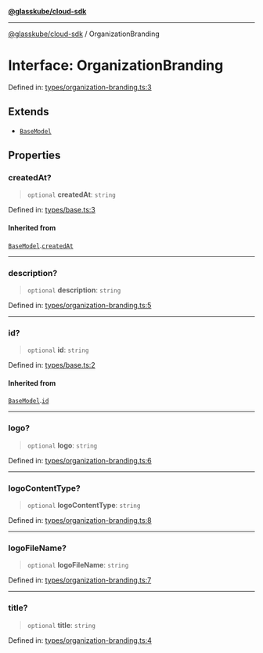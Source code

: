[**@glasskube/cloud-sdk**](../README.md)

***

[@glasskube/cloud-sdk](../README.md) / OrganizationBranding

# Interface: OrganizationBranding

Defined in: [types/organization-branding.ts:3](https://github.com/glasskube/distr/blob/80de58e6e72221ca696881996e5ae90ce94cd9cf/sdk/js/src/types/organization-branding.ts#L3)

## Extends

- [`BaseModel`](BaseModel.md)

## Properties

### createdAt?

> `optional` **createdAt**: `string`

Defined in: [types/base.ts:3](https://github.com/glasskube/distr/blob/80de58e6e72221ca696881996e5ae90ce94cd9cf/sdk/js/src/types/base.ts#L3)

#### Inherited from

[`BaseModel`](BaseModel.md).[`createdAt`](BaseModel.md#createdat)

***

### description?

> `optional` **description**: `string`

Defined in: [types/organization-branding.ts:5](https://github.com/glasskube/distr/blob/80de58e6e72221ca696881996e5ae90ce94cd9cf/sdk/js/src/types/organization-branding.ts#L5)

***

### id?

> `optional` **id**: `string`

Defined in: [types/base.ts:2](https://github.com/glasskube/distr/blob/80de58e6e72221ca696881996e5ae90ce94cd9cf/sdk/js/src/types/base.ts#L2)

#### Inherited from

[`BaseModel`](BaseModel.md).[`id`](BaseModel.md#id)

***

### logo?

> `optional` **logo**: `string`

Defined in: [types/organization-branding.ts:6](https://github.com/glasskube/distr/blob/80de58e6e72221ca696881996e5ae90ce94cd9cf/sdk/js/src/types/organization-branding.ts#L6)

***

### logoContentType?

> `optional` **logoContentType**: `string`

Defined in: [types/organization-branding.ts:8](https://github.com/glasskube/distr/blob/80de58e6e72221ca696881996e5ae90ce94cd9cf/sdk/js/src/types/organization-branding.ts#L8)

***

### logoFileName?

> `optional` **logoFileName**: `string`

Defined in: [types/organization-branding.ts:7](https://github.com/glasskube/distr/blob/80de58e6e72221ca696881996e5ae90ce94cd9cf/sdk/js/src/types/organization-branding.ts#L7)

***

### title?

> `optional` **title**: `string`

Defined in: [types/organization-branding.ts:4](https://github.com/glasskube/distr/blob/80de58e6e72221ca696881996e5ae90ce94cd9cf/sdk/js/src/types/organization-branding.ts#L4)
